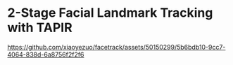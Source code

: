 # 2-Stage Facial Landmark Tracking with TAPIR 




https://github.com/xiaoyezuo/facetrack/assets/50150299/5b6bdb10-9cc7-4064-838d-6a8756f2f2f6




